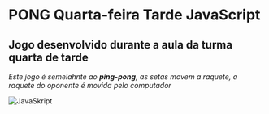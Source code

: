 # PONG Quarta-feira Tarde JavaScript
## Jogo desenvolvido durante a aula da turma quarta de tarde

*Este jogo é semelahnte ao **ping-pong**, as setas movem a raquete, a raquete do oponente é movida pelo computador*

![JavaSkript](https://img.shields.io/badge/JavaScript-323330?style=for-the-badge&logo=javascript&logoColor=F7DF1E)
